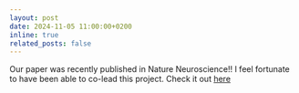 ```yaml
---
layout: post
date: 2024-11-05 11:00:00+0200
inline: true
related_posts: false
---
```


Our paper was recently published in Nature Neuroscience!! I feel fortunate to have been able to co-lead this project. Check it out <a href="https://www.nature.com/articles/s41593-024-01765-6">here</a>
